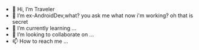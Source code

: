- 👋 Hi, I’m Traveler
- 👀 I’m ex-AndroidDev,what? you ask me what now i'm working? oh that is secret
- 🌱 I’m currently learning ...
- 💞️ I’m looking to collaborate on ...
- 📫 How to reach me ...

<!---
tpGit2022/tpGit2022 is a ✨ special ✨ repository because its `README.md` (this file) appears on your GitHub profile.
You can click the Preview link to take a look at your changes.
--->
